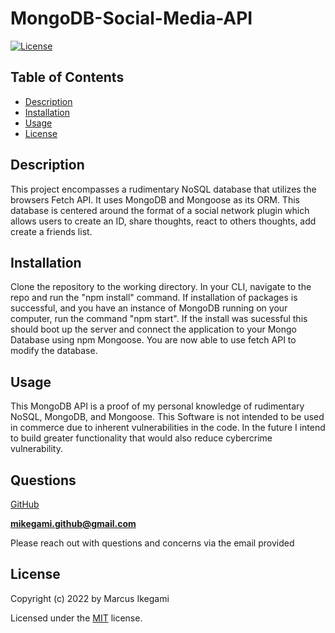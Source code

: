 
# MongoDB-Social-Media-API
[![License](https://img.shields.io/github/license/marcusikegami/mongodb-social-network-API)](LICENSE.txt)

## Table of Contents
* [Description](#description)
* [Installation](#installation)
* [Usage](#usage)
* [License](#license)

## Description 

This project encompasses a rudimentary NoSQL database that utilizes the browsers Fetch API. It uses MongoDB and Mongoose as its ORM. This database is centered around the format of a social network plugin which allows users to create an ID, share thoughts, react to others thoughts, add create a friends list. 

## Installation

Clone the repository to the working directory. In your CLI, navigate to the repo and run the "npm install" command. If installation of packages is successful, and you have an instance of MongoDB running on your computer, run the command "npm start". If the install was sucessful this should boot up the server and connect the application to your Mongo Database using npm Mongoose. You are now able to use fetch API to modify the database.

## Usage

This MongoDB API is a proof of my personal knowledge of rudimentary NoSQL, MongoDB, and Mongoose. This Software is not intended to be used in commerce due to inherent vulnerabilities in the code. In the future I intend to build greater functionality that would also reduce cybercrime vulnerability.

## Questions

[GitHub](https://github.com/marcusikegami)

**mikegami.github@gmail.com**

Please reach out with questions and concerns via the email provided

## License

  Copyright (c) 2022 by Marcus Ikegami
  
  Licensed under the [MIT](LICENSE.txt) license.
  

